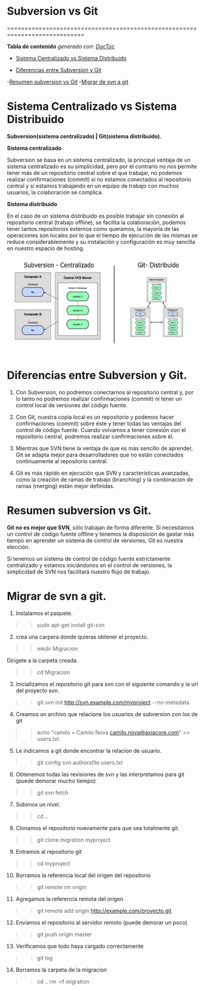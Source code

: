 # Subversion vs Git

============================================================================

<!-- START doctoc generado TOC por favor mantenga el comentario aquí para permitir la actualización automática ->
<!-- NO EDITE ESTA SECCIÓN, EN LUGAR RE-RUN doctoc PARA ACTUALIZAR -->

**Tabla de contenido**  *generado con: [DocToc](https://github.com/thlorenz/doctoc)*

- [Sistema Centralizado vs Sistema Distribuido](#sistema-centralizado-vs-sistema-distribuido)

- [Diferencias entre Subversion y Git](#diferencias-entre-subversion-y-git)

-[Resumen subversion vs Git](#resumen-subversion-vs-git)
-[Migrar de svn a git](#migrar-de-svn-a-git)

<!-- END doctoc generó TOC por favor mantenga un comentario aquí para permitir la actualización automática -->

# Sistema Centralizado vs Sistema Distribuido

**Subversion(sistema centralizado)  | Git(sistema distribuido).**

**Sistema centralizado**

Subversion se basa en un sistema centralizado, la principal ventaja de un sistema centralizado es su simplicidad, pero por el contrario no nos permite tener más de un repositorio central sobre el que trabajar, no podemos realizar confirmaciones (commit) si no estamos conectados al repositorio central y si estamos trabajando en un equipo de trabajo con muchos usuarios, la colaboración se complica.

**Sistema distribuido**

En el caso de un sistema distribuido es posible trabajar sin conexión al repositorio central (trabajo offline), se facilita la colaboración, podemos tener tantos repositorios externos como queramos, la mayoría de las operaciones son locales por lo que el tiempo de ejecución de las mismas se reduce considerablemente y su instalación y configuración es muy sencilla en nuestro espacio de hosting.

![Tipos de sistemas](Imagenes/sistemas.jpg)

# Diferencias entre Subversion y Git.

1. Con Subversion, no podremos conectarnos al repositorio central y, por lo tanto no podremos realizar confirmaciones (commit) ni tener un control local de versiones del código fuente.

2. Con Git, nuestra copia local es un repositorio y podemos hacer confirmaciones (commit) sobre éste y tener todas las ventajas del control de código fuente. Cuando volvamos a tener conexión con el repositorio central, podremos realizar confirmaciones sobre él.

3. Mientras que SVN tiene la ventaja de que es más sencillo de aprender, Git se adapta mejor para desarrolladores que no están conectados continuamente al repositorio central.

4. Git es más rápido en ejecución que SVN y características avanzadas, como la creación de ramas de trabajo (branching) y la combinación de ramas (merging) están mejor definidas.

# Resumen subversion vs Git.

**Git no es mejor que SVN**, sólo trabajan de forma diferente. Si necesitamos un control de código fuente offline y tenemos la disposición de gastar más tiempo en aprender un sistema de control de versiones, Git es nuestra elección.

Si tenemos un sistema de control de código fuente estrictamente centralizado y estamos iniciándonos en el control de versiones, la simplicidad de SVN nos facilitará nuestro flujo de trabajo.

# Migrar de svn a git.

1. Instalamos el paquete.

>> sudo apt-get install git-svn

2.  crea una carpera donde quieras obtener el proyecto.

>> mkdir Migracion

Dirigete a la carpeta creada.

>> cd Migracion

3. Inicializamos el repositorio git para svn con el siguiente comando y la url del proyecto svn.

>> git svn init http://svn.example.com/myproject --no-metadata

4. Creamos un archivo que relacione los usuarios de subversion con los de git

>> echo "camilo = Camilo Nova <camilo.nova@axiacore.com>" >> users.txt

5. Le indicamos a git donde encontrar la relacion de usuario.

>> git config svn.authorsfile users.txt

6. Obtenemos todas las revisiones de svn y las interpretamos para git (puede demorar mucho tiempo)

>> git svn fetch

7. Subimos un nivel.

>> cd ..

8. Clonamos el repositorio nuevamente para que sea totalmente git.

>> git clone migration myproject

9. Entramos al repositorio git

>> cd myproject

10. Borramos la referencia local del origen del repositorio

>>git remote rm origin

11. Agregamos la referencia remota del origen

>>git remote add origin http://example.com/proyecto.git

12. Enviamos el repositorio al servidor remoto (puede demorar un poco)

>>git push origin master

13. Verificamos que todo haya cargado correctamente

>>git log

14. Borramos la carpeta de la migracion

>>cd ..
>>rm -rf migration